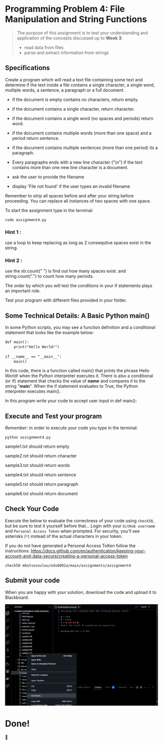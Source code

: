 # Programming Problem 4: File Manipulation and String Functions

> The purpose of this assignment is to test your understanding and application of the concepts discussed up to **Week 3**:
>
> - read data from files
> - parse and extract information from strings

## Specifications

Create a program which will read a text file containing some text and determine if the text inside a file contains a single character, a single word, multiple words, a sentence, a paragraph or a full document.

- if the document is empty contains no characters, return empty.
- if the document contains a single character, return character.
- if the document contains a single word (no spaces and periods) return word.
- if the document contains multiple words (more than one space) and a period return sentence.
- if the document contains multiple sentences (more than one period) its a paragraph.
- Every paragraphs ends with a new line character ("\n") if the text contains more than one new line character is a document.

- ask the user to provide the filename
- display 'File not found' if the user types an invalid filename

Remember to strip all spaces before and after your string before proceeding.
You can replace all instances of two spaces with one space.

To start the assignment type in the terminal:
```
code assignment4.py
```

### Hint 1 :
use a loop to keep replacing as long as 2 consequtive spaces exist in the string.

### Hint 2 :
use the str.count(" ") is find out how many spaces exist.
and string.count(".") to count how many periods.


The order by which you will test the conditions in your if statements plays an important role.

Test your program with different files provided in your folder.


## Some Technical Details: A Basic Python main()

In some Python scripts, you may see a function definition and a conditional statement that looks like the example below:
```
def main():
    print("Hello World!")

if __name__ == "__main__":
    main()
```
In this code, there is a function called main() that prints the phrase Hello World! when the Python interpreter executes it. There is also a conditional (or if) statement that checks the value of __name__ and compares it to the string "__main__". When the if statement evaluates to True, the Python interpreter executes main().

In this program write your code to accept user input in def main():


## Execute and Test your program

*Remember*: in order to execute your code you type in the terminal:

```
python assignment4.py
```

sample1.txt should return empty

sample2.txt should return character

sample3.txt should return words

sample4.txt should return sentence

sample5.txt should return paragraph

sample6.txt should return document



## Check Your Code

Execute the below to evaluate the correctness of your code using `check50`, but be sure to test it yourself before that...
Login with your `GitHub username` and `Personal Access Token` when prompted. For security, you'll see asterisks (`*`) instead of the actual characters in your token.

If you do not have generated a Personal Access ToKen follow the instructions:
https://docs.github.com/en/authentication/keeping-your-account-and-data-secure/creating-a-personal-access-token

```
check50 mkotsovoulou/ods6001a/main/assignments/assignment4
```

## Submit your code

When you are happy with your solution, download the code and upload it to Blackboard.

![Image of download](download.png)

# Done!
:tada:
